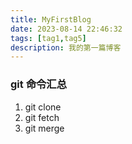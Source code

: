 ```yaml
---
title: MyFirstBlog
date: 2023-08-14 22:46:32
tags: [tag1,tag5]
description: 我的第一篇博客
---
```


### git 命令汇总
1. git clone
2. git fetch
3. git merge
